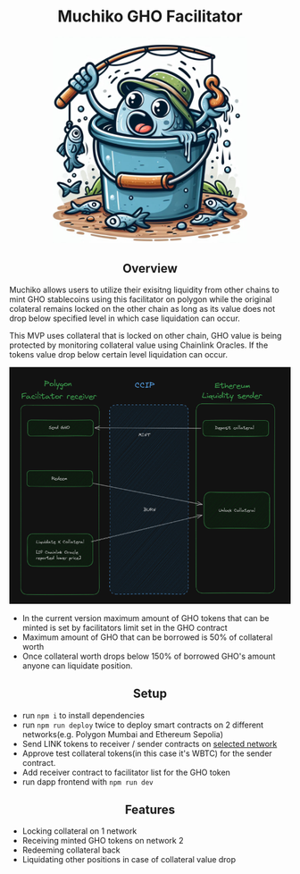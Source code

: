 
<p align="center text-center">
  <h1 align="center ">Muchiko GHO Facilitator</h1>
</p>

<p align="center">
  <img src="images/muchiko_cartoon.PNG" width="350">
</p>

<p align="center text-center">
  <h2 align="center ">Overview</h2>
</p>


Muchiko allows users to utilize their exisitng liquidity from other chains to mint GHO stablecoins 
using this facilitator on polygon while the original colateral remains locked on the other chain 
as long as its value does not drop below specified level in which case liquidation can occur.

This MVP uses collateral that is 
locked on other chain, GHO value is being protected by monitoring collateral value using  Chainlink Oracles.
If the tokens value drop below certain level liquidation can occur.


<p align="center">
  <img src="images/graph.PNG" width="800">
</p>

- In the current version maximum amount of GHO tokens that can be minted is set by facilitators limit set in the GHO contract
- Maximum amount of GHO that can be borrowed is 50% of collateral worth
- Once collateral worth drops below 150% of borrowed GHO's amount anyone can liquidate position.


<p align="center text-center">
  <h2 align="center ">Setup</h2>
</p>

- run `npm i` to install dependencies
- run `npm run deploy` twice to deploy smart contracts on 2 different networks(e.g. Polygon Mumbai and Ethereum Sepolia)
- Send LINK tokens to receiver / sender contracts on [selected network](https://docs.chain.link/resources/link-token-contracts#mumbai-testnet)
- Approve test collateral tokens(in this case it's WBTC) for the sender contract.
- Add receiver contract to facilitator list for the GHO token
- run dapp frontend with `npm run dev`

<p align="center text-center">
  <h2 align="center ">Features</h2>
</p>

- Locking collateral on 1 network
- Receiving minted GHO tokens on network 2
- Redeeming collateral back
- Liquidating other positions in case of collateral value drop
